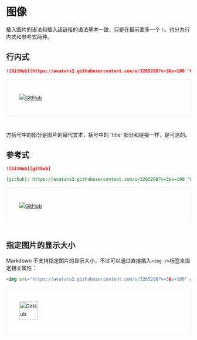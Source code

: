 图像
====

插入图片的语法和插入超链接的语法基本一致，只是在最前面多一个 `!`。也分为行内式和参考式两种。

行内式
----

```markdown
![GitHub](https://avatars2.githubusercontent.com/u/3265208?v=3&s=100 "GitHub,Social Coding")
```

<div style="
    border: 1px solid #eee;
    border-radius: 2px;
    padding: 25px 35px;
    margin-top: 1em;
    margin-bottom: 40px;
    line-height: 1.5em;
    -webkit-user-select: none;
    -moz-user-select: none;
    -ms-user-select: none;
    user-select: none;
    overflow-x: auto;
"><p><a href="//avatars2.githubusercontent.com/u/3265208?v=3&amp;s=100" target="_blank"><img src="//avatars2.githubusercontent.com/u/3265208?v=3&amp;s=100" alt="GitHub" style="max-width:100%;"></a></p></div>

方括号中的部分是图片的替代文本，括号中的 'title' 部分和链接一样，是可选的。

参考式
----

```markdown
![GitHub][github]

[github]: https://avatars2.githubusercontent.com/u/3265208?v=3&s=100 "GitHub,Social Coding"
```
<div style="
    border: 1px solid #eee;
    border-radius: 2px;
    padding: 25px 35px;
    margin-top: 1em;
    margin-bottom: 40px;
    line-height: 1.5em;
    -webkit-user-select: none;
    -moz-user-select: none;
    -ms-user-select: none;
    user-select: none;
    overflow-x: auto;
"><p><a href="//avatars2.githubusercontent.com/u/3265208?v=3&amp;s=100" target="_blank"><img src="//avatars2.githubusercontent.com/u/3265208?v=3&amp;s=100" alt="GitHub" style="max-width:100%;"></a></p></div>

指定图片的显示大小
----

Markdown 不支持指定图片的显示大小，不过可以通过直接插入`<img />`标签来指定相关属性：

```html
<img src="https://avatars2.githubusercontent.com/u/3265208?v=3&s=100" alt="GitHub" title="GitHub,Social Coding" width="50" height="50" />
```

<div style="
    border: 1px solid #eee;
    border-radius: 2px;
    padding: 25px 35px;
    margin-top: 1em;
    margin-bottom: 40px;
    line-height: 1.5em;
    -webkit-user-select: none;
    -moz-user-select: none;
    -ms-user-select: none;
    user-select: none;
    overflow-x: auto;
"><p><img src="https://avatars2.githubusercontent.com/u/3265208?v=3&amp;s=100" alt="GitHub" title="GitHub,Social Coding" width="50" height="50"></p></div>
